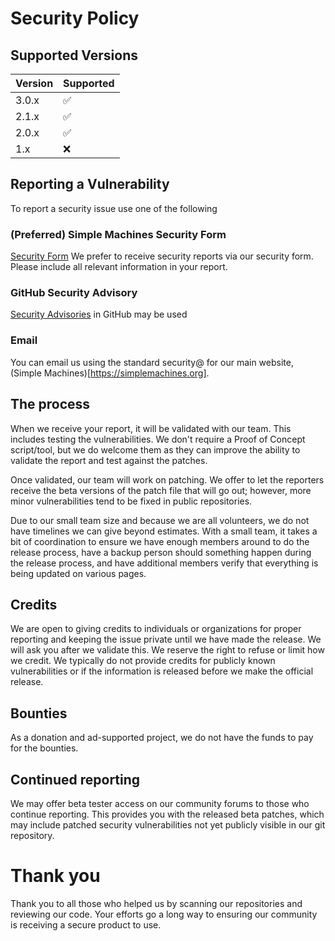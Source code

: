 # Security Policy

## Supported Versions

| Version | Supported          |
| ------- | ------------------ |
| 3.0.x   | :white_check_mark: |
| 2.1.x   | :white_check_mark: |
| 2.0.x   | :white_check_mark: |
| 1.x     | :x:                |

## Reporting a Vulnerability

To report a security issue use one of the following
### (Preferred) Simple Machines Security Form
[Security Form](https://www.simplemachines.org/about/smf/security.php)
We prefer to receive security reports via our security form.  Please include all relevant information in your report.

### GitHub Security Advisory
[Security Advisories](https://github.com/SimpleMachines/SMF/security/advisories) in GitHub may be used

### Email
You can email us using the standard security@ for our main website, (Simple Machines)[https://simplemachines.org].


## The process
When we receive your report, it will be validated with our team.  This includes testing the vulnerabilities.  We don't require a Proof of Concept script/tool, but we do welcome them as they can improve the ability to validate the report and test against the patches.

Once validated, our team will work on patching.  We offer to let the reporters receive the beta versions of the patch file that will go out; however, more minor vulnerabilities tend to be fixed in public repositories.

Due to our small team size and because we are all volunteers, we do not have timelines we can give beyond estimates.  With a small team, it takes a bit of coordination to ensure we have enough members around to do the release process, have a backup person should something happen during the release process, and have additional members verify that everything is being updated on various pages.

## Credits
We are open to giving credits to individuals or organizations for proper reporting and keeping the issue private until we have made the release.  We will ask you after we validate this.  We reserve the right to refuse or limit how we credit.  We typically do not provide credits for publicly known vulnerabilities or if the information is released before we make the official release.

## Bounties
As a donation and ad-supported project, we do not have the funds to pay for the bounties.

## Continued reporting
We may offer beta tester access on our community forums to those who continue reporting.  This provides you with the released beta patches, which may include patched security vulnerabilities not yet publicly visible in our git repository.

# Thank you
Thank you to all those who helped us by scanning our repositories and reviewing our code.  Your efforts go a long way to ensuring our community is receiving a secure product to use.